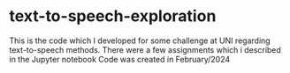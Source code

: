 # text-to-speech-exploration
This is the code which I developed for some challenge at UNI regarding text-to-speech methods. There were a few assignments which i described in the Jupyter notebook
Code was created in February/2024
